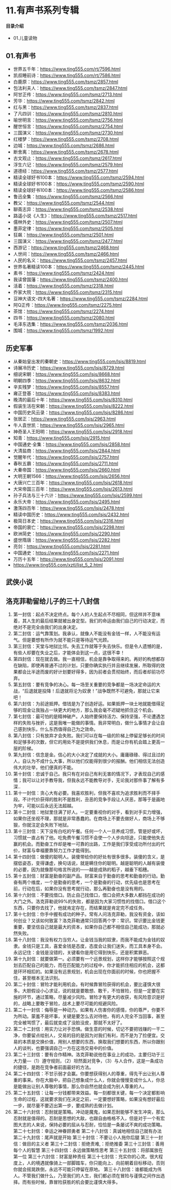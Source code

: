 # 11.有声书系列专辑
#### 目录介绍
- 01.儿童读物




## 01.有声书

- 世界五千年：https://www.ting555.com/rt/7596.html
- 凯叔睡前诗：https://www.ting555.com/rt/7586.html
- 白鹿原：https://www.ting555.com/tsmz/2857.html
- 包法利夫人：https://www.ting555.com/tsmz/2847.html
- 阿甘正传：https://www.ting555.com/tsmz/2713.html
- 芳华：https://www.ting555.com/tsmz/2842.html
- 红与黑：https://www.ting555.com/tsmz/2837.html
- 了凡四训：https://www.ting555.com/tsmz/2810.html
- 喻世明言：https://www.ting555.com/tsmz/2756.html
- 醒世恒言：https://www.ting555.com/tsmz/2754.html
- 三国演义：https://www.ting555.com/tsmz/2730.html
- 红楼梦：https://www.ting555.com/tsmz/2708.html
- 边城：https://www.ting555.com/tsmz/2686.html
- 断舍离：https://www.ting555.com/tsmz/2678.html
- 古文观止：https://www.ting555.com/tsmz/2617.html
- 浮生六记：https://www.ting555.com/tsmz/2579.html
- 道德经：https://www.ting555.com/tsmz/2577.html
- 精读全球好书100本：https://www.ting555.com/tsmz/2594.html
- 精读全球好书100本：https://www.ting555.com/tsmz/2590.html
- 精读全球好书100本：https://www.ting555.com/tsmz/2586.html
- 鲁迅全集：https://www.ting555.com/tsmz/2566.html
- 教父：https://www.ting555.com/tsmz/2544.html
- 聊斋志异：https://www.ting555.com/tsmz/2538.html
- 路遥小说《人生》：https://www.ting555.com/tsmz/2517.html
- 儒林外史：https://www.ting555.com/tsmz/2507.html
- 墨菲定律：https://www.ting555.com/tsmz/2505.html
- 狂飙：https://www.ting555.com/tsmz/2501.html
- 三国演义：https://www.ting555.com/tsmz/2477.html
- 西游记：https://www.ting555.com/tsmz/2468.html
- 人世间：https://www.ting555.com/tsmz/2466.html
- 人民的名义：https://www.ting555.com/tsmz/2457.html
- 世界名著精读100本：https://www.ting555.com/tsmz/2445.html
- 素书：https://www.ting555.com/tsmz/2424.html
- 我读曾国藩：https://www.ting555.com/tsmz/2400.html
- 活着：https://www.ting555.com/tsmz/2318.html
- 乔家大院：https://www.ting555.com/tsmz/2315.html
- 豆神大语文-四大名著：https://www.ting555.com/tsmz/2284.html
- 阿Q正传：https://www.ting555.com/tsmz/2275.html
- 茶馆：https://www.ting555.com/tsmz/2274.html
- 四书：https://www.ting555.com/tsmz/2080.html
- 毛泽东选集：https://www.ting555.com/tsmz/2036.html
- 围城：https://www.ting555.com/tsmz/1992.html



## 历史军事

- 从秦始皇出发的秦朝史：https://www.ting555.com/lsjs/8819.html
- 诗展冷历史：https://www.ting555.com/lsjs/8729.html
- 细说宋朝：https://www.ting555.com/lsjs/8668.html
- 明朝四季：https://www.ting555.com/lsjs/8632.html
- 辛亥残梦：https://www.ting555.com/lsjs/8557.html
- 雍正登基：https://www.ting555.com/lsjs/8383.html
- 晚清的最后十年：https://www.ting555.com/lsjs/8310.html
- 假装生活在宋朝：https://www.ting555.com/lsjs/8222.html
- 中国历史风云录：https://www.ting555.com/lsjs/8286.html
- 张居正：https://www.ting555.com/lsjs/2963.html
- 牛人袁世凯：https://www.ting555.com/lsjs/2965.html
- 神奇圣人王阳明：https://www.ting555.com/lsjs/2918.html
- 知青：https://www.ting555.com/lsjs/2915.html
- 中国通史·全集：https://www.ting555.com/lsjs/2858.html
- 大清盐商：https://www.ting555.com/lsjs/2844.html
- 觉醒年代：https://www.ting555.com/lsjs/2757.html
- 春秋五霸：https://www.ting555.com/lsjs/2711.html
- 大秦帝国：https://www.ting555.com/lsjs/2660.html
- 大明王朝1566：https://www.ting555.com/lsjs/2656.html
- 大唐兴亡三百年：https://www.ting555.com/lsjs/2618.html
- 大宋帝国三百年：https://www.ting555.com/lsjs/2613.html
- 孙子兵法与三十六计：https://www.ting555.com/lsjs/2599.html
- 永乐大帝：https://www.ting555.com/lsjs/2495.html
- 激荡四百年：https://www.ting555.com/lsjs/2478.html
- 精读中国历史：https://www.ting555.com/lsjs/2432.html
- 极简日本史：https://www.ting555.com/lsjs/2316.html
- 帝国的衰亡：https://www.ting555.com/lsjs/2298.html
- 欧洲简史：https://www.ting555.com/lsjs/2290.html
- 盛世隋唐：https://www.ting555.com/lsjs/2282.html
- 亮剑：https://www.ting555.com/lsjs/2281.html
- 中国通史：https://www.ting555.com/lsjs/2271.html
- 万历十五年：https://www.ting555.com/lsjs/2091.html
- https://www.ting555.com/xztl/list_5_2.html


## 武侠小说



## 洛克菲勒留给儿子的三十八封信

1. 第一封信：起点不决定终点。每个人的人生起点不尽相同，但这样并不意味着，其人生的最后结果就被出身定型。我们的命运由我们自己的行动决定，而绝对不是完全由我们的出身决定。 
2. 第二封信：运气靠策划。我承认，就像人不能没有金钱一样，人不能没有运气。但是要想有所作为就不能只是等待运气光顾。 
3. 第三封信：天堂与地狱比邻。失去工作就等于失去快乐。但是令人遗憾的是，有些人却要在失业之后，才能体会到这一点，这很不幸！ 
4. 第四封信：现在就去做。我一直相信，机会是靠争取得来的。再好的构想都存在缺陷，即使再普通不过的计划，只要你确实执行并且继续发展，所取得的效果都会比半途而废的好计划要好得多，因为前者会贯彻始终，而后者却前功尽弃。
5. 第五封信：要有竞争的决心。每一场至关重要的竞争都是一场决定命运的大战，“后退就是投降！后退就将沦为奴隶！”战争既然不可避免，那就让它来吧！
6. 第六封信：为前途抵押。借钱是为了创造好运。如果抵押一块土地就能借得足够的现金让我独占一块更大的地方，那么我会毫不迟疑地抓住这个机会。
7. 第七封信：最可怕的是精神破产。人始终要保持活力、保持坚强，不论遭遇怎样的失败与挫折，这是我唯一能做的事情。我非常明白，做什么事情才会让自己感到快乐，什么东西值得自己为之效命。 
8. 第八封信：只有放弃才会失败。我们可以在每一级的阶梯上停留足够长的时间和足够多的次数，但它的用处不是提供我们休息，而是让你有机会踏上更高一层的阶梯。
9. 第九封信：信念是金。信心的大小决定了成就的大小。庸庸碌碌、得过且过的人，自认为不成什么大事，所以他们仅能得到很少的报酬。他们相信无法创造伟大的壮举，他们便真的不能。
10. 第十封信：忠诚于自己。我只有在对自己有利无害的情况下，才表现自己的感情；我可以让对手教导我，但我永远不能教导对手，无论我对那件事了解有多深..
11. 第十一封信：贪心大有必要。我喜欢胜利，但我不喜欢为追求胜利而不择手段。不计代价获得的胜利不是胜利，丑恶的竞争手段让人厌恶，那等于是画地为牢，可能以后永远无法超越。
12. 第十二封信：地狱里住满了好人。一定要重视你的对手，看到对手实力增强，如果你还坐视不理，那就是非常愚蠢的。在商场上不要去做好人，商场上不够狠，你就注定会失败下地狱。
13. 第十三封信：天下没有白吃的午餐。任何一个人一旦养成习惯，管是好或坏，习惯就一直占有了他。吃免费午餐习惯不会使一个人步向坦途，只能使他失去赢的机会。而勤奋工作却是唯一可靠的出路，工作是我们享受成功所付出的代价，财富与幸福要靠努力工作才能得到。
14. 第十四封信：做傻的聪明人。装傻带给你的好处有很多很多。装傻的含义，是摆低姿态，变得谦虚，换句话说，就是瞒住你的聪明。越是聪明的人越有装傻的必要，因为就像那句格言所说的——越是成熟的稻子，越垂下稻穗。
15. 第十五封信：财富是勤奋的副产品。财富来自于勤奋的思考和勤奋的行动。勤奋有两个维度，一个是勤奋的思考，一个是勤奋的行动，优先级也是思考在前，行动在后，如果你没有思考就行动，那么再勤奋也是没有用的。
16. 第十六封信：不要找借口。防止自己找借口，借口会把大多数人都挡在成功的大门之外。洛克菲勒说99%的失败，都是因为大家习惯性的找借口。借口这个东西，只要你去找了，他就肯定存在，而结果就是肯定完不成任务。
17. 第十七封信：你手中握有成功的种子。常有人问洛克菲勒，我没有资金，该如何创业？又该如何致富？洛克菲勒通常只回答两个字：常识。常识要比金钱更重要，要坚信自己就是最大的资本，如果你自己都不相信自己能成功，那就必然失败。
18. 第十八封信：我没有权力当穷人。让金钱当我的奴隶，而我不能成为金钱的奴隶。金钱只是工具，喜爱金钱是态度，态度会让我们迷失，而工具本身不会。永远记住：金钱是没错的，关键看你是用它得到快乐，还是积累罪恶。
19. 第十九封信：就要做第一。必须要有一个远景规划，这样你才能够按照这个规划去匹配自己的能力，而在匹配能力的过程中，你才能抓住相应的机会，这都是环环相扣的。如果没有远景规划，机会出现在你面前的时候，你也把握不住，甚至根本无法识别。
20. 第二十封信：冒险才能利用机会。有时候靠冒险获得的机会，要比谨慎大很多。大胆假设小心求证，说的就是要敢想、敢干，不怕冒险，但是一定要在实施的环节，通过策略，尽量减少风险。冒险才有更大的收获，有风险意识是好的，战略上要敢于冒险，战术上要尽可能的规避风险。
21. 第二十一封信：侮辱是一种动力。如果有人伤害你的感情，你的尊严，你要不为所动。蒙羞不是坏事，关键是要怎么去对待他，有的人完全不当回事，甚至完全被骂惯了，最后就变成了没脸没皮，那就不太好了。
22. 第二十二封信：用实力让对手恐惧。做生意的时候，切记不要把钱赚的一干二净，你要留点给别人，交易的目的是因为对我们有利，而不是为了捡便宜。交易的本质是交换价值，用别人想要的东西，换取我们想要的东西，所以你跟别人的谈判，也要强调自己一方在这场交易中的价值。
23. 第二十三封信：要有合作精神。洛克菲勒说他在事业上的成功，主要归功于三大力量—（1）遵守规则，（2）坦然面对竞争，（3）与人合作，这是一条成功的捷径，是跑在竞争者前面最好的方法。
24. 第二十四封信：不甘示弱才会赢。你要想获得别人的尊重，得先干出让别人尊重的事来。你在大脑中，把自己想象成什么人，你就会慢慢变成什么人，你总是能做出让别人尊敬的事情，那么你自然也就会成为别人尊重的人。
25. 第二十五封信：让每一分钱都带来效益。每一刻都很关键，每一个决定都影响生命的过程，这就要求我们在决定之前，一定要想好策略，如果没有想好最后一步，就尽量不要迈出第一步，要成熟的去做计划。
26. 第二十六封信：忍耐就是策略。冲动是魔鬼，如果忍耐能够不发生冲突，那么忍耐就是值得的。忍耐是思想的大敌，也跟自由格格不入，但是对于一个有宏图大志的人来说，保持必要的屈从与忍耐，恰恰是一条屡试不爽的成功策略。
第二十七封信：幸运之神眷顾勇者
第二十八封信：真诚地相信自己就有办法
第二十九封信：尾声就是开始
第三十封信：不要让小人拖你后腿
第三十一封信：做目的主义者
第三十二封信：拒绝责难,：拒绝推委
第三十三封信：善用每个人的智慧
第三十四封信：永远做策略性思考
第三十五封信：将部属放在第一位
第三十六封信：财富是种责任
第三十七封信：充实你的心灵。很大程度上，人的境遇就像骑上一部脚踏车，你只能向上、向前朝着目标移动，否则你就会摇晃跌倒，永远不可能只停留在原地。
第三十八封信：谁都能成为伟人。不管我们做什么，乃至我们的人生，我们都必须在冒险与谨慎之间作出选择。而有些时候，靠冒险获胜的机会要比谨慎大得多。



